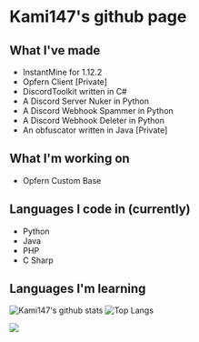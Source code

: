 # Kami147's github page

## What I've made
- InstantMine for 1.12.2
- Opfern Client [Private]
- DiscordToolkit written in C#
- A Discord Server Nuker in Python
- A Discord Webhook Spammer in Python
- A Discord Webhook Deleter in Python
- An obfuscator written in Java [Private]

## What I'm working on
- Opfern Custom Base

## Languages I code in (currently)
- Python
- Java
- PHP
- C Sharp

## Languages I'm learning

![Kami147's github stats](https://github-readme-stats.vercel.app/api?username=Kami147&show_icons=true)
![Top Langs](https://github-readme-stats.vercel.app/api/top-langs/?username=Kami147)

![](https://komarev.com/ghpvc/?username=Kami147)
